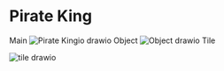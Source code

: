 # Pirate King




Main
![Pirate Kingio drawio](https://user-images.githubusercontent.com/91870430/208327683-78411eaf-9865-4de3-87fe-7c77534b06d3.png)
Object
![Object drawio](https://user-images.githubusercontent.com/91870430/208334299-1c1e9afa-3ce4-438e-aac1-be0d70865264.png)
Tile

![tile drawio](https://user-images.githubusercontent.com/91870430/208343677-40c89c19-1d0c-474a-8aa7-025e5dcae963.png)
